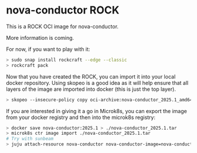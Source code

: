 # nova-conductor ROCK

This is a ROCK OCI image for nova-conductor.

More information is coming.

For now, if you want to play with it:

```bash
> sudo snap install rockcraft --edge --classic
> rockcraft pack
```

Now that you have created the ROCK, you can import it into
your local docker repository. Using skopeo is a good idea as
it will help ensure that all layers of the image are imported
into docker (this is just the top layer).

```bash
> skopeo --insecure-policy copy oci-archive:nova-conductor_2025.1_amd64.rock docker-daemon:nova-conductor:2025.1
```

If you are interested in giving it a go in Microk8s, you can
export the image from your docker registry and then into the
microk8s registry:

```bash
> docker save nova-conductor:2025.1 > ./nova-conductor_2025.1.tar
> microk8s ctr image import ./nova-conductor_2025.1.tar
# Try with sunbeam
> juju attach-resource nova-conductor nova-conductor-image=nova-conductor:2025.1
```
